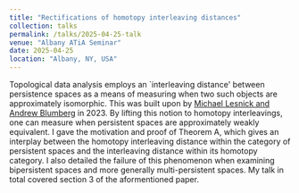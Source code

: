 ```yaml
---
title: "Rectifications of homotopy interleaving distances"
collection: talks
permalink: /talks/2025-04-25-talk
venue: "Albany ATiA Seminar"
date: 2025-04-25
location: "Albany, NY, USA"
---
```


Topological data analysis employs an `interleaving distance' between persistence spaces as a means of measuring when two such objects are approximately isomorphic. This was built upon by [Michael Lesnick and Andrew Blumberg](https://doi.org/10.48550/arXiv.1705.01690) in 2023. By lifting this notion to homotopy interleavings, one can measure when persistent spaces are approximately weakly equivalent. I gave the motivation and proof of Theorem A, which gives an interplay between the homotopy interleaving distance within the category of persistent spaces and the interleaving distance within its homotopy category. I also detailed the failure of this phenomenon when examining bipersistent spaces and more generally multi-persistent spaces. My talk in total covered section 3 of the aformentioned paper.
